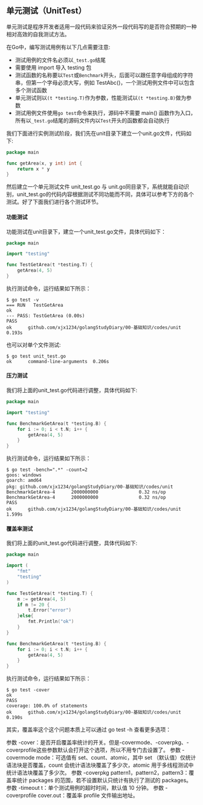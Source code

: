 ## 单元测试（UnitTest）

单元测试是程序开发者适用一段代码来验证另外一段代码写的是否符合预期的一种相对高效的自我测试方法。

在Go中，编写测试用例有以下几点需要注意:

- 测试用例的文件名必须以`_test.go`结尾
- 需要使用 import 导入 testing 包
- 测试函数的名称要以`Test`或`Benchmark`开头，后面可以跟任意字母组成的字符串，但第一个字母必须大写，例如 TestAbc()，一个测试用例文件中可以包含多个测试函数
- 单元测试则以`(t *testing.T)`作为参数，性能测试以`(t *testing.B)`做为参数
- 测试用例文件使用`go test`命令来执行，源码中不需要 main() 函数作为入口，所有以`_test.go`结尾的源码文件内以`Test`开头的函数都会自动执行



我们下面进行实例测试阶段，我们先在unit目录下建立一个unit.go文件，代码如下:

```go
package main

func getArea(x, y int) int {
	return x * y
}

```

然后建立一个单元测试文件 unit_test.go 与 unit.go同目录下，系统就能自动识别，unit_test.go的代码内容根据测试不同功能而不同，具体可以参考下方的各个测试。好了下面我们进行各个测试环节。

#### 功能测试

功能测试在unit目录下，建立一个unit_test.go文件，具体代码如下：

```go
package main

import "testing"

func TestGetArea(t *testing.T) {
	getArea(4, 5)
}
```

执行测试命令，运行结果如下所示：

```
$ go test -v
=== RUN   TestGetArea
ok
--- PASS: TestGetArea (0.00s)
PASS
ok      github.com/xjx1234/golangStudyDiary/00-基础知识/codes/unit      0.193s
```

也可以对单个文件测试:

```
$ go test unit_test.go
ok      command-line-arguments  0.206s
```

#### 压力测试

我们将上面的unit_test.go代码进行调整，具体代码如下:

```go
package main

import "testing"

func BenchmarkGetArea(t *testing.B) {
	for i := 0; i < t.N; i++ {
		getArea(4, 5)
	}
}
```

执行测试命令，运行结果如下所示：

```
$ go test -bench=".*" -count=2
goos: windows
goarch: amd64
pkg: github.com/xjx1234/golangStudyDiary/00-基础知识/codes/unit
BenchmarkGetArea-4      2000000000               0.32 ns/op
BenchmarkGetArea-4      2000000000               0.32 ns/op
PASS
ok      github.com/xjx1234/golangStudyDiary/00-基础知识/codes/unit      1.599s
```

#### 覆盖率测试

我们将上面的unit_test.go代码进行调整，具体代码如下:

```go
package main

import (
	"fmt"
	"testing"
)

func TestGetArea(t *testing.T) {
	m := getArea(4, 5)
	if m != 20 {
		t.Error("error")
	}else{
		fmt.Println("ok")
	}
}

func BenchmarkGetArea(t *testing.B) {
	for i := 0; i < t.N; i++ {
		getArea(4, 5)
	}
}
```

执行测试命令，运行结果如下所示：

```
$ go test -cover
ok
PASS
coverage: 100.0% of statements
ok      github.com/xjx1234/golangStudyDiary/00-基础知识/codes/unit      0.190s
```

其实，覆盖率这个这个问题本质上可以通过 go test -h 查看更多选项：

参数 -cover：是否开启覆盖率统计的开关。但是-covermode、-coverpkg、-coverprofile这些参数默认会打开这个选项，所以不用专门去设置了。
参数 -covermode mode：可选值有 set、count、atomic，其中 set （默认值）仅统计语法块是否覆盖，count 会统计语法块覆盖了多少次，atomic 用于多线程测试中统计语法块覆盖了多少次。
参数 -coverpkg pattern1，pattern2，pattern3：覆盖率统计 packages 的范围，若不设置默认只统计有执行了测试的 packages。
参数 -timeout t：单个测试用例的超时时间，默认值 10 分钟。
参数 -coverprofile cover.out：覆盖率 profile 文件输出地址。
